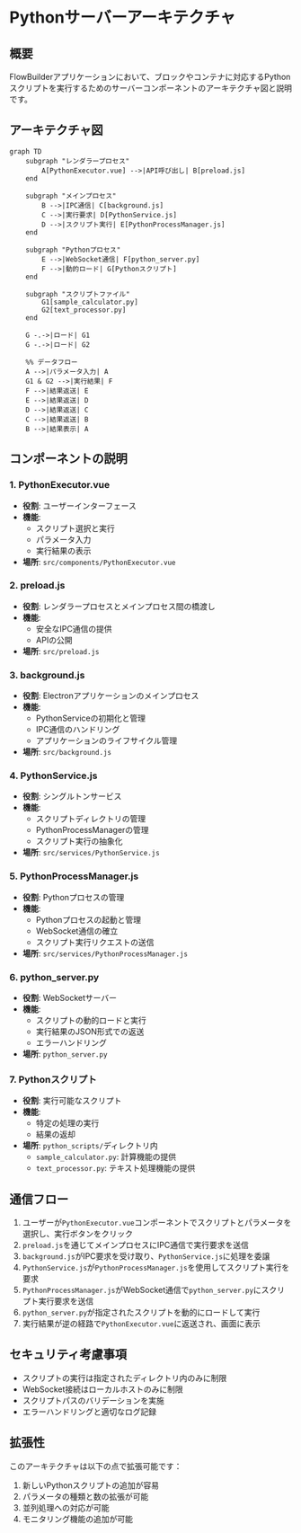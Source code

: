 # Pythonサーバーアーキテクチャ

## 概要

FlowBuilderアプリケーションにおいて、ブロックやコンテナに対応するPythonスクリプトを実行するためのサーバーコンポーネントのアーキテクチャ図と説明です。

## アーキテクチャ図

```mermaid
graph TD
    subgraph "レンダラープロセス"
        A[PythonExecutor.vue] -->|API呼び出し| B[preload.js]
    end
    
    subgraph "メインプロセス"
        B -->|IPC通信| C[background.js]
        C -->|実行要求| D[PythonService.js]
        D -->|スクリプト実行| E[PythonProcessManager.js]
    end
    
    subgraph "Pythonプロセス"
        E -->|WebSocket通信| F[python_server.py]
        F -->|動的ロード| G[Pythonスクリプト]
    end
    
    subgraph "スクリプトファイル"
        G1[sample_calculator.py]
        G2[text_processor.py]
    end
    
    G -.->|ロード| G1
    G -.->|ロード| G2
    
    %% データフロー
    A -->|パラメータ入力| A
    G1 & G2 -->|実行結果| F
    F -->|結果返送| E
    E -->|結果返送| D
    D -->|結果返送| C
    C -->|結果返送| B
    B -->|結果表示| A
```

## コンポーネントの説明

### 1. PythonExecutor.vue

- **役割**: ユーザーインターフェース
- **機能**:
  - スクリプト選択と実行
  - パラメータ入力
  - 実行結果の表示
- **場所**: `src/components/PythonExecutor.vue`

### 2. preload.js

- **役割**: レンダラープロセスとメインプロセス間の橋渡し
- **機能**:
  - 安全なIPC通信の提供
  - APIの公開
- **場所**: `src/preload.js`

### 3. background.js

- **役割**: Electronアプリケーションのメインプロセス
- **機能**:
  - PythonServiceの初期化と管理
  - IPC通信のハンドリング
  - アプリケーションのライフサイクル管理
- **場所**: `src/background.js`

### 4. PythonService.js

- **役割**: シングルトンサービス
- **機能**:
  - スクリプトディレクトリの管理
  - PythonProcessManagerの管理
  - スクリプト実行の抽象化
- **場所**: `src/services/PythonService.js`

### 5. PythonProcessManager.js

- **役割**: Pythonプロセスの管理
- **機能**:
  - Pythonプロセスの起動と管理
  - WebSocket通信の確立
  - スクリプト実行リクエストの送信
- **場所**: `src/services/PythonProcessManager.js`

### 6. python_server.py

- **役割**: WebSocketサーバー
- **機能**:
  - スクリプトの動的ロードと実行
  - 実行結果のJSON形式での返送
  - エラーハンドリング
- **場所**: `python_server.py`

### 7. Pythonスクリプト

- **役割**: 実行可能なスクリプト
- **機能**:
  - 特定の処理の実行
  - 結果の返却
- **場所**: `python_scripts/`ディレクトリ内
  - `sample_calculator.py`: 計算機能の提供
  - `text_processor.py`: テキスト処理機能の提供

## 通信フロー

1. ユーザーが`PythonExecutor.vue`コンポーネントでスクリプトとパラメータを選択し、実行ボタンをクリック
2. `preload.js`を通じてメインプロセスにIPC通信で実行要求を送信
3. `background.js`がIPC要求を受け取り、`PythonService.js`に処理を委譲
4. `PythonService.js`が`PythonProcessManager.js`を使用してスクリプト実行を要求
5. `PythonProcessManager.js`がWebSocket通信で`python_server.py`にスクリプト実行要求を送信
6. `python_server.py`が指定されたスクリプトを動的にロードして実行
7. 実行結果が逆の経路で`PythonExecutor.vue`に返送され、画面に表示

## セキュリティ考慮事項

- スクリプトの実行は指定されたディレクトリ内のみに制限
- WebSocket接続はローカルホストのみに制限
- スクリプトパスのバリデーションを実施
- エラーハンドリングと適切なログ記録

## 拡張性

このアーキテクチャは以下の点で拡張可能です：

1. 新しいPythonスクリプトの追加が容易
2. パラメータの種類と数の拡張が可能
3. 並列処理への対応が可能
4. モニタリング機能の追加が可能
